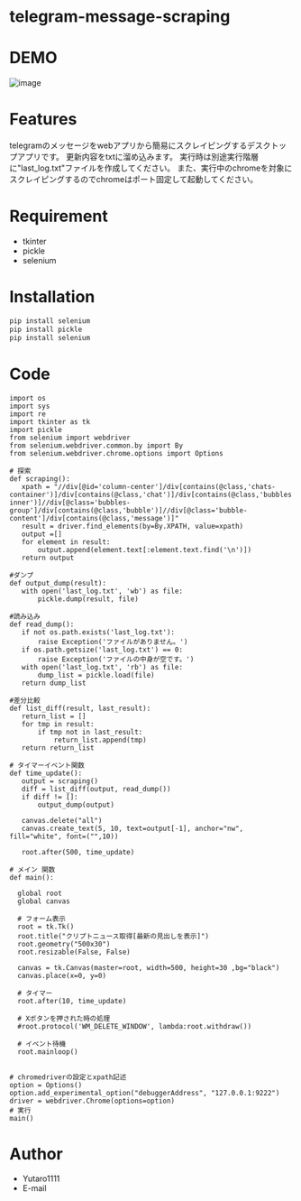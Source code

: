 # telegram-message-scraping
# DEMO

![image](https://github.com/Yutaro1111/telegram-message-scraping/assets/136210051/71935b70-6388-4d1a-b9ad-3f3abacca3e4)

# Features
 
telegramのメッセージをwebアプリから簡易にスクレイピングするデスクトップアプリです。
更新内容をtxtに溜め込みます。
実行時は別途実行階層に"last_log.txt"ファイルを作成してください。
また、実行中のchromeを対象にスクレイピングするのでchromeはポート固定して起動してください。
 
# Requirement

* tkinter
* pickle
* selenium
 
# Installation

```bash
pip install selenium
pip install pickle
pip install selenium
```
 
# Code

 ```
import os
import sys
import re
import tkinter as tk
import pickle
from selenium import webdriver
from selenium.webdriver.common.by import By
from selenium.webdriver.chrome.options import Options

# 探索
def scraping():
    xpath = "//div[@id='column-center']/div[contains(@class,'chats-container')]/div[contains(@class,'chat')]/div[contains(@class,'bubbles')]/div[contains(@class,'scrollable')]/div[contains(@class,'bubbles-inner')]//div[@class='bubbles-group']/div[contains(@class,'bubble')]//div[@class='bubble-content']/div[contains(@class,'message')]"
    result = driver.find_elements(by=By.XPATH, value=xpath)
    output =[]
    for element in result:
        output.append(element.text[:element.text.find('\n')])
    return output

#ダンプ
def output_dump(result):
    with open('last_log.txt', 'wb') as file:
        pickle.dump(result, file)

#読み込み
def read_dump():
    if not os.path.exists('last_log.txt'):
        raise Exception('ファイルがありません。')
    if os.path.getsize('last_log.txt') == 0:
        raise Exception('ファイルの中身が空です。')
    with open('last_log.txt', 'rb') as file:
        dump_list = pickle.load(file)
    return dump_list

#差分比較
def list_diff(result, last_result):
    return_list = []
    for tmp in result:
        if tmp not in last_result:
            return_list.append(tmp)
    return return_list

# タイマーイベント関数
def time_update():
    output = scraping()
    diff = list_diff(output, read_dump())
    if diff != []:
        output_dump(output)

    canvas.delete("all")
    canvas.create_text(5, 10, text=output[-1], anchor="nw", fill="white", font=("",10))

    root.after(500, time_update)

# メイン 関数
def main():

   global root
   global canvas
   
   # フォーム表示
   root = tk.Tk()
   root.title("クリプトニュース取得[最新の見出しを表示]")
   root.geometry("500x30")
   root.resizable(False, False)

   canvas = tk.Canvas(master=root, width=500, height=30 ,bg="black")
   canvas.place(x=0, y=0)

   # タイマー
   root.after(10, time_update)

   # Xボタンを押された時の処理
   #root.protocol('WM_DELETE_WINDOW', lambda:root.withdraw())

   # イベント待機
   root.mainloop()


# chromedriverの設定とxpath記述
option = Options()
option.add_experimental_option("debuggerAddress", "127.0.0.1:9222")
driver = webdriver.Chrome(options=option)
# 実行
main()
```
 
# Author

* Yutaro1111
* E-mail
